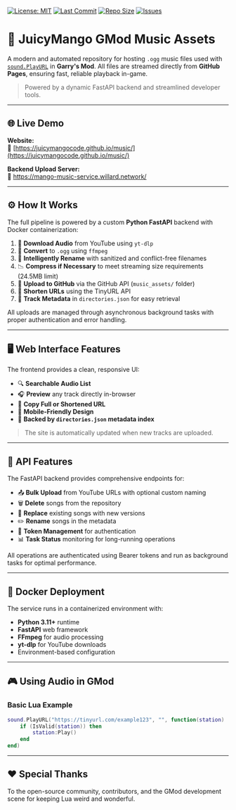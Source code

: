 [![License: MIT](https://img.shields.io/badge/License-MIT-green.svg)](LICENSE)
[![Last Commit](https://img.shields.io/github/last-commit/JuicyMangoCode/music?color=blue)](https://github.com/JuicyMangoCode/music/commits/main)
[![Repo Size](https://img.shields.io/github/repo-size/JuicyMangoCode/music?color=orange)](https://github.com/JuicyMangoCode/music)
[![Issues](https://img.shields.io/github/issues/JuicyMangoCode/music?color=purple)](https://github.com/JuicyMangoCode/music/issues)

# 🎵 JuicyMango GMod Music Assets

A modern and automated repository for hosting `.ogg` music files used with [`sound.PlayURL`](https://wiki.facepunch.com/gmod/sound.PlayURL) in **Garry's Mod**. All files are streamed directly from **GitHub Pages**, ensuring fast, reliable playback in-game.

> Powered by a dynamic FastAPI backend and streamlined developer tools.

---

## 🌐 Live Demo

**Website:**  
🔗 [https://juicymangocode.github.io/music/](https://juicymangocode.github.io/music/)

**Backend Upload Server:**  
🔗 https://mango-music-service.willard.network/

---

## ⚙️ How It Works

The full pipeline is powered by a custom **Python FastAPI** backend with Docker containerization:

1. 🎥 **Download Audio** from YouTube using `yt-dlp`
2. 🔄 **Convert** to `.ogg` using `ffmpeg` 
3. 🧠 **Intelligently Rename** with sanitized and conflict-free filenames
4. 📉 **Compress if Necessary** to meet streaming size requirements (24.5MB limit)
5. 🚀 **Upload to GitHub** via the GitHub API (`music_assets/` folder)
6. 🔗 **Shorten URLs** using the TinyURL API
7. 📁 **Track Metadata** in `directories.json` for easy retrieval

All uploads are managed through asynchronous background tasks with proper authentication and error handling.

---

## 🖥️ Web Interface Features

The frontend provides a clean, responsive UI:

- 🔍 **Searchable Audio List**
- 🎧 **Preview** any track directly in-browser
- 🔗 **Copy Full or Shortened URL**
- 📱 **Mobile-Friendly Design**
- 🧠 **Backed by `directories.json` metadata index**

> The site is automatically updated when new tracks are uploaded.

---

## 🔧 API Features

The FastAPI backend provides comprehensive endpoints for:

- 📤 **Bulk Upload** from YouTube URLs with optional custom naming
- 🗑️ **Delete** songs from the repository
- 🔄 **Replace** existing songs with new versions
- ✏️ **Rename** songs in the metadata
- 🎫 **Token Management** for authentication
- 📊 **Task Status** monitoring for long-running operations

All operations are authenticated using Bearer tokens and run as background tasks for optimal performance.

---

## 🐳 Docker Deployment

The service runs in a containerized environment with:

- **Python 3.11+** runtime
- **FastAPI** web framework
- **FFmpeg** for audio processing
- **yt-dlp** for YouTube downloads
- Environment-based configuration

---

## 🎮 Using Audio in GMod

### Basic Lua Example

```lua
sound.PlayURL("https://tinyurl.com/example123", "", function(station)
    if (IsValid(station)) then
        station:Play()
    end
end)
```

---

## ❤️ Special Thanks

To the open-source community, contributors, and the GMod development scene for keeping Lua weird and wonderful.
